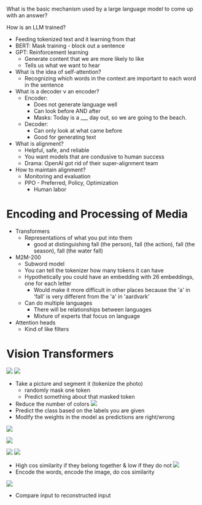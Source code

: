 What is the basic mechanism used by a large language model to come up with an answer?

How is an LLM trained?
- Feeding tokenized text and it learning from that
- BERT: Mask training - block out a sentence 
- GPT: Reinforcement learning 
	- Generate content that we are more likely to like
	- Tells us what we want to hear
- What is the idea of self-attention?
	- Recognizing which words in the context are important to each word in the sentence
- What is a decoder v an encoder?
	- Encoder: 
		- Does not generate language well
		- Can look before AND after
		- Masks: Today is a ___ day out, so we are going to the beach.
	- Decoder:
		- Can only look at what came before
		- Good for generating text
- What is alignment?
	- Helpful, safe, and reliable
	- You want models that are condusive to human success
	- Drama: OpenAI got rid of their super-alignment team
- How to maintain alignment?
	- Monitoring and evaluation
	- PPO - Preferred, Policy, Optimization
		- Human labor

# Encoding and Processing of Media

- Transformers
	- Representations of what you put into them
		- good at distinguishing fall (the person), fall (the action), fall (the season), fall (the water fall)
- M2M-200
	- Subword model
	- You can tell the tokenizer how many tokens it can have
	- Hypothetically you could have an embedding with 26 embeddings, one for each letter
		- Would make it more difficult in other places because the 'a' in 'fall' is very different from the 'a' in 'aardvark'
	- Can do multiple languages
		- There will be relationships between languages
		- Mixture of experts that focus on language
- Attention heads
	- Kind of like filters

# Vision Transformers
![](Pasted%20image%2020240605194136.png)
![](Pasted%20image%2020240605194145.png)
- Take a picture and segment it (tokenize the photo)
	- randomly mask one token
	- Predict something about that masked token
- Reduce the number of colors
![](Pasted%20image%2020240605194600.png)
- Predict the class based on the labels you are given
- Modify the weights in the model as predictions are right/wrong

![](Pasted%20image%2020240605194723.png)

![](Pasted%20image%2020240605194906.png)

![](Pasted%20image%2020240605195020.png)
![](Pasted%20image%2020240605195109.png)
- High cos similarity if they belong together & low if they do not
![](Pasted%20image%2020240605195307.png)
- Encode the words, encode the image, do cos similarity

![](Pasted%20image%2020240605195726.png)
- Compare input to reconstructed input